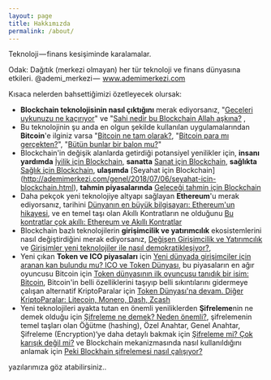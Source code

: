 ```yaml
---
layout: page
title: Hakkımızda
permalink: /about/
---
```


Teknoloji — finans kesişiminde karalamalar. 

Odak: Dağıtık (merkezi olmayan) her tür teknoloji ve finans dünyasına etkileri. @ademi_merkezi —  www.ademimerkezi.com 

Kısaca nelerden bahsettiğimizi özetleyecek olursak: 

- **Blockchain teknolojisinin nasıl çıktığını** merak ediyorsanız, "[Geceleri uykunuzu ne kaçırıyor](http://ademimerkezi.com/genel/2018/03/01/Geceleri-uykunuzu-ne-kaciriyor.html)" ve "[Sahi nedir bu Blockchain Allah aşkına?](http://ademimerkezi.com/genel/2018/03/02/Sahi-nedir-bu-blockchain-allah-askina.html) , 
- Bu teknolojinin şu anda en olgun şekilde kullanılan uygulamalarından **Bitcoin**'e ilginiz varsa "[Bitcoin ne tam olarak?](http://ademimerkezi.com/genel/2018/03/13/Bitcoin-ne-tam-olarak.html), "[Bitcoin para mı gerçekten?](http://ademimerkezi.com/genel/2018/03/22/Bitcoin-para-mi-gercekten.html)", "[Bütün bunlar bir balon mu?](http://ademimerkezi.com/genel/2018/03/05/Butun-bunlar-bir-balon-mu.html)"
- Blockchain'in değişik alanlarda getirdiği potansiyel yenilikler için, **insanı yardımda** [İyilik için Blockchain](http://ademimerkezi.com/genel/2018/03/29/Iyilik-icin-blockchain.html), **sanatta** [Sanat için Blockchain](http://ademimerkezi.com/genel/2018/03/29/Iyilik-icin-blockchain.html), **sağlıkta** [Sağlık için Blockchain](http://ademimerkezi.com/genel/2018/04/17/saglik-icin-blockchain.html), **ulaşımda** [Seyahat için Blockchain] (http://ademimerkezi.com/genel/2018/07/06/seyahat-icin-blockchain.html), **tahmin piyasalarında** [Geleceği tahmin için Blockchain](http://ademimerkezi.com/genel/2018/07/13/gelecegi-tahmin-icin-blockchain.html) 
- Daha pekçok yeni teknolojiye altyapı sağlayan **Ethereum**'u merak ediyorsanız, tarihini [Dünyanın en büyük bilgisayarı: Ethereum'un hikayesi](http://ademimerkezi.com/genel/2018/06/14/dunyanin-en-buyuk-bilgisayari-ethereumun-hikayesi.html), ve en temel taşı olan Akıllı Kontratların ne olduğunu [Bu kontratlar çok akıllı: Ethereum ve Akıllı Kontratlar](http://ademimerkezi.com/genel/2018/06/29/bu-kontratlar-cok-akilli-ethereum-ve-akilli-kontratlar.html) 
- Blockchain bazlı teknolojilerin **girişimcilik ve yatırımcılık** ekosistemlerini nasıl değiştirdiğini merak ediyorsanız, [Değişen Girişimcilik ve Yatırımcılık](http://ademimerkezi.com/genel/2018/05/17/degisen-girisimcilik-ve-yatirimcilik.html) ve [Girişimler yeni teknolojiler ile nasıl demokratikleşiyor?](http://ademimerkezi.com/genel/2018/05/21/girisimler-yeni-teknolijler-ile-nasil-demokratiklesiyor.html), 
- Yeni çıkan **Token ve ICO piyasaları** için [Yeni dünyada girişimciler için aranan kan bulundu mu? ICO ve Token Dünyası](http://ademimerkezi.com/genel/2018/05/25/ico-ve-token-dunyasi.html), bu piyasaların en ağır oyuncusu Bitcoin için [Token dünyasının ilk oyuncusu tanıdık bir isim: Bitcoin](http://ademimerkezi.com/genel/2018/06/01/token-dunyasinin-ilk-oyuncusu-tanidik-bir-isim-bitcoin.html), Bitcoin'in belli özelliklerini taşıyıp belli sıkıntılarını gidermeye çalışan alternatif KriptoParalar için [Token Dünyası'na devam. Diğer KriptoParalar: Litecoin, Monero, Dash, Zcash](http://ademimerkezi.com/genel/2018/06/07/token-dunyasina-devam-diger-kriptopalar-litecoin-monero-dash-zcash.html)
- Yeni teknolojileri ayakta tutan en önemli yeniliklerden **Şifreleme**nin ne demek olduğu için [Şifreleme ne demek? Neden önemli?](http://ademimerkezi.com/genel/2018/04/25/sifreleme-ne-demek-neden-onemli.html),  şifrelemenin temel taşları olan Öğütme (hashing), Özel Anahtar, Genel Anahtar, Şifreleme (Encryption)‘ye daha detaylı bakmak için [Şifreleme mi? Çok karışık değil mi?](http://ademimerkezi.com/genel/2018/04/26/sifreleme-mi-cok-karisik-degil-mi.html) ve Blockchain mekanizmasında nasıl kullanıldığını anlamak için [Peki Blockhain şifrelemesi nasıl çalışıyor?](http://ademimerkezi.com/genel/2018/05/08/Peki-Blockchain-sifrelemesi-nasil-calisiyor.html) 

yazılarımıza göz atabilirsiniz.. 
